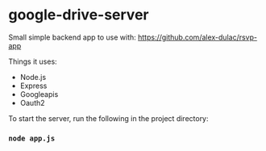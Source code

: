 # google-drive-server

Small simple backend app to use with: https://github.com/alex-dulac/rsvp-app

Things it uses:
- Node.js
- Express
- Googleapis
- Oauth2

To start the server, run the following in the project directory:

### `node app.js`


